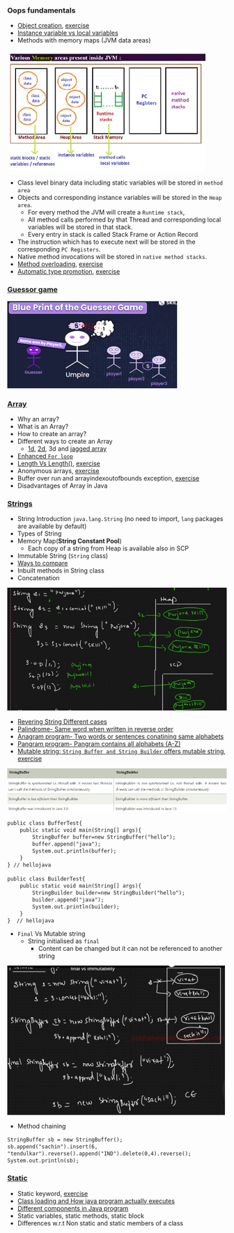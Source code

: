 ### Oops fundamentals
- [Object creation](lectures/1.ObjectCreation.pdf), [exercise](exercises/ObjectCreation.java)
- [Instance variable vs local variables](lectures/2.Instance-Localvariables.pdf)
- Methods with memory maps (JVM data areas)
<img src="lectures/jvm_memory_areas.jpg"> 
  
  - Class level binary data including static variables will be stored in `method area`
  - Objects and corresponding instance variables will be stored in the `Heap area`. 
    - For every method the JVM will create a `Runtime stack`, 
    - All method calls performed by that Thread and corresponding local variables will be stored in that stack. 
    - Every entry in stack is called Stack Frame or Action Record
  - The instruction which has to execute next will be stored in the corresponding `PC Registers`.
  - Native method invocations will be stored in `native method stacks`. 
- [Method overloading](lectures/3.MethodOverloading-AutomaticePromotion.pdf), [exercise](exercises/MethodOverloading.java)
- [Automatic type promotion](lectures/3.MethodOverloading-AutomaticePromotion.pdf), [exercise](exercises/ObjectCreation.java)
### [Guessor game](exercises/LaunchGame.java)
<img src="lectures/guessor_game.jpg" height=200 >

### [Array](lectures/4.ArraysBasics.pdf)
- Why an array?
- What is an Array?
- How to create an array?
- Different ways to create an Array
  - [1d](exercises/OneD.java), [2d](exercises/TwoD.java), 3d and [jagged array](exercises/JaggedArray.java)
- [Enhanced `For loop`](exercises/EnhancedForLoop.java)
- [Length Vs Length()](lectures/5.ArraysBasic-continues.pdf), [exercise](exercises/LengthProperty.java)
- Anonymous arrays, [exercise](exercises/AnonymousArray.java)
- Buffer over run and arrayindexoutofbounds exception, [exercise](exercises/ArrayIndexOutOfBoundsExceptionExample.java)
- Disadvantages of Array in Java
### [Strings](lectures/6.Strings_SCP_Mutability.pdf)
- String Introduction `java.lang.String` (no need to import, `lang` packages are available by default)
- Types of String
- Memory Map(**String Constant Pool**)
  - Each copy of a string from Heap is available also in SCP
- Immutable String (`String` class) 
- [Ways to compare](lectures/7.String_Comparisons_Methods_Concatenation.pdf)
- Inbuilt methods in String class
- Concatenation
<img src="lectures/concatenation.jpg">

- [Revering String Different cases](exercises/Reverse.java)
- [Palindrome- Same word when written in reverse order](exercises/Palindrome.java)
- [Anagram program- Two words or sentences conatining same alphabets](exercises/Anagram.java)
- [Pangram program- Pangram contains all alphabets (A-Z)](exercises/Pangram.java)
- [Mutable string: `String Buffer and String Builder` offers mutable string](lectures/8.Mutable_strings.pdf), [exercise](exercises/Mutable.java)
<img src="lectures/builder-buffer.jpg">

```
public class BufferTest{  
    public static void main(String[] args){  
        StringBuffer buffer=new StringBuffer("hello");  
        buffer.append("java");  
        System.out.println(buffer);  
    }  
} // hellojava

public class BuilderTest{  
    public static void main(String[] args){  
        StringBuilder builder=new StringBuilder("hello");  
        builder.append("java");  
        System.out.println(builder);  
    }  
}  // hellojava
```
- `Final` Vs Mutable string
  - String initialised as `final`
    - Content can be changed but it can not be referenced to another string
<img src="lectures/final_vs_mutability.jpg" width=500>

- Method chaining
```
StringBuffer sb = new StringBuffer();
sb.append("sachin").insert(6, "tendulkar").reverse().append("IND").delete(0,4).reverse();
System.out.println(sb);
```
### [Static](lectures/9.Static.pdf)
- Static keyword, [exercise](exercises/DemoStatic.java)
- [Class loading and How java program actually executes](lectures/10.Java_program_execution.pdf)
- [Different components in Java program](lectures/11.Java_program_structure.pdf)
- Static variables, static methods, static block
- Differences w.r.t Non static and static members of a class
